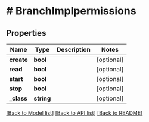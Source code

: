 # # BranchImplpermissions

## Properties

Name | Type | Description | Notes
------------ | ------------- | ------------- | -------------
**create** | **bool** |  | [optional]
**read** | **bool** |  | [optional]
**start** | **bool** |  | [optional]
**stop** | **bool** |  | [optional]
**_class** | **string** |  | [optional]

[[Back to Model list]](../../README.md#models) [[Back to API list]](../../README.md#endpoints) [[Back to README]](../../README.md)
